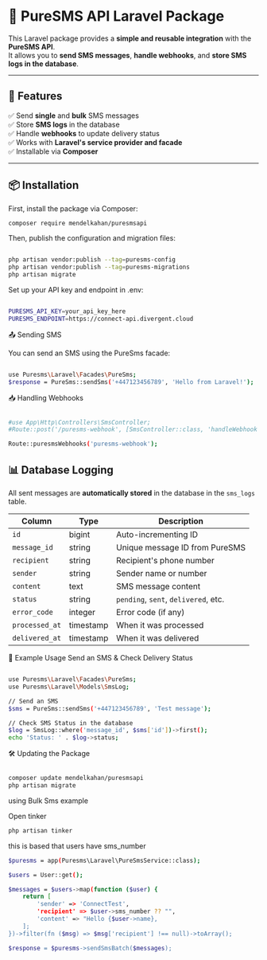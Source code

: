 # 📲 PureSMS API Laravel Package

This Laravel package provides a **simple and reusable integration** with the **PureSMS API**.  
It allows you to **send SMS messages**, **handle webhooks**, and **store SMS logs in the database**.

---

## 🚀 Features
✅ Send **single** and **bulk** SMS messages  
✅ Store **SMS logs** in the database  
✅ Handle **webhooks** to update delivery status  
✅ Works with **Laravel's service provider and facade**  
✅ Installable via **Composer**

---

## 📦 Installation

First, install the package via Composer:

```bash
composer require mendelkahan/puresmsapi
```

Then, publish the configuration and migration files:
```bash

php artisan vendor:publish --tag=puresms-config
php artisan vendor:publish --tag=puresms-migrations
php artisan migrate
```


Set up your API key and endpoint in .env:
```bash

PURESMS_API_KEY=your_api_key_here
PURESMS_ENDPOINT=https://connect-api.divergent.cloud
```

📤 Sending SMS

You can send an SMS using the PureSms facade:
```bash

use Puresms\Laravel\Facades\PureSms;
$response = PureSms::sendSms('+447123456789', 'Hello from Laravel!');
```

📥 Handling Webhooks









```bash

#use App\Http\Controllers\SmsController;
#Route::post('/puresms-webhook', [SmsController::class, 'handleWebhook']);

Route::puresmsWebhooks('puresms-webhook');
```
## 📊 Database Logging

All sent messages are **automatically stored** in the database in the `sms_logs` table.

| Column        | Type       | Description                                |
|--------------|-----------|--------------------------------------------|
| `id`         | bigint    | Auto-incrementing ID                      |
| `message_id` | string    | Unique message ID from PureSMS            |
| `recipient`  | string    | Recipient's phone number                  |
| `sender`     | string    | Sender name or number                     |
| `content`    | text      | SMS message content                       |
| `status`     | string    | `pending`, `sent`, `delivered`, etc.      |
| `error_code` | integer   | Error code (if any)                       |
| `processed_at` | timestamp | When it was processed                  |
| `delivered_at` | timestamp | When it was delivered                  |



🎯 Example Usage
Send an SMS & Check Delivery Status
```bash

use Puresms\Laravel\Facades\PureSms;
use Puresms\Laravel\Models\SmsLog;

// Send an SMS
$sms = PureSms::sendSms('+447123456789', 'Test message');

// Check SMS Status in the database
$log = SmsLog::where('message_id', $sms['id'])->first();
echo 'Status: ' . $log->status;
```
🛠️ Updating the Package
```bash

composer update mendelkahan/puresmsapi
php artisan migrate
```


using Bulk Sms example

Open tinker
```bash
php artisan tinker
```

this is based that users have sms_number
```bash
$puresms = app(Puresms\Laravel\PureSmsService::class);

$users = User::get(); 

$messages = $users->map(function ($user) {
    return [
        'sender' => 'ConnectTest',
        'recipient' => $user->sms_number ?? "", 
        'content' => "Hello {$user->name}, 
    ];
})->filter(fn ($msg) => $msg['recipient'] !== null)->toArray();

$response = $puresms->sendSmsBatch($messages);
```

